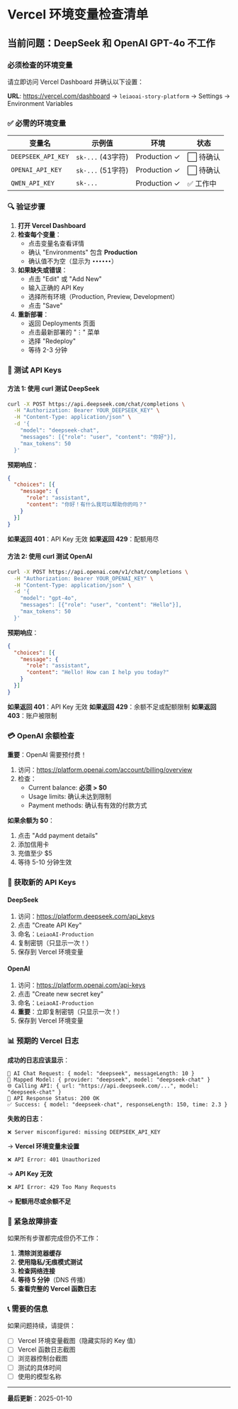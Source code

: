 # Vercel 环境变量检查清单

## 当前问题：DeepSeek 和 OpenAI GPT-4o 不工作

### 必须检查的环境变量

请立即访问 Vercel Dashboard 并确认以下设置：

**URL**: https://vercel.com/dashboard → `leiaoai-story-platform` → Settings → Environment Variables

### ✅ 必需的环境变量

| 变量名 | 示例值 | 环境 | 状态 |
|--------|--------|------|------|
| `DEEPSEEK_API_KEY` | `sk-...` (43字符) | Production ✓ | ⬜ 待确认 |
| `OPENAI_API_KEY` | `sk-...` (51字符) | Production ✓ | ⬜ 待确认 |
| `QWEN_API_KEY` | `sk-...` | Production ✓ | ✅ 工作中 |

### 🔍 验证步骤

1. **打开 Vercel Dashboard**
2. **检查每个变量**：
   - 点击变量名查看详情
   - 确认 "Environments" 包含 **Production**
   - 确认值不为空（显示为 `••••••`）
3. **如果缺失或错误**：
   - 点击 "Edit" 或 "Add New"
   - 输入正确的 API Key
   - 选择所有环境（Production, Preview, Development）
   - 点击 "Save"
4. **重新部署**：
   - 返回 Deployments 页面
   - 点击最新部署的 "⋮" 菜单
   - 选择 "Redeploy"
   - 等待 2-3 分钟

### 🧪 测试 API Keys

#### 方法 1: 使用 curl 测试 DeepSeek

```bash
curl -X POST https://api.deepseek.com/chat/completions \
  -H "Authorization: Bearer YOUR_DEEPSEEK_KEY" \
  -H "Content-Type: application/json" \
  -d '{
    "model": "deepseek-chat",
    "messages": [{"role": "user", "content": "你好"}],
    "max_tokens": 50
  }'
```

**预期响应**：
```json
{
  "choices": [{
    "message": {
      "role": "assistant",
      "content": "你好！有什么我可以帮助你的吗？"
    }
  }]
}
```

**如果返回 401**：API Key 无效
**如果返回 429**：配额用尽

#### 方法 2: 使用 curl 测试 OpenAI

```bash
curl -X POST https://api.openai.com/v1/chat/completions \
  -H "Authorization: Bearer YOUR_OPENAI_KEY" \
  -H "Content-Type: application/json" \
  -d '{
    "model": "gpt-4o",
    "messages": [{"role": "user", "content": "Hello"}],
    "max_tokens": 50
  }'
```

**预期响应**：
```json
{
  "choices": [{
    "message": {
      "role": "assistant",
      "content": "Hello! How can I help you today?"
    }
  }]
}
```

**如果返回 401**：API Key 无效
**如果返回 429**：余额不足或配额限制
**如果返回 403**：账户被限制

### 💳 OpenAI 余额检查

**重要**：OpenAI 需要预付费！

1. 访问：https://platform.openai.com/account/billing/overview
2. 检查：
   - Current balance: **必须 > $0**
   - Usage limits: 确认未达到限制
   - Payment methods: 确认有有效的付款方式

**如果余额为 $0**：
1. 点击 "Add payment details"
2. 添加信用卡
3. 充值至少 $5
4. 等待 5-10 分钟生效

### 🔑 获取新的 API Keys

#### DeepSeek
1. 访问：https://platform.deepseek.com/api_keys
2. 点击 "Create API Key"
3. 命名：`LeiaoAI-Production`
4. 复制密钥（只显示一次！）
5. 保存到 Vercel 环境变量

#### OpenAI
1. 访问：https://platform.openai.com/api-keys
2. 点击 "Create new secret key"
3. 命名：`LeiaoAI-Production`
4. **重要**：立即复制密钥（只显示一次！）
5. 保存到 Vercel 环境变量

### 📊 预期的 Vercel 日志

**成功的日志应该显示**：

```
🚀 AI Chat Request: { model: "deepseek", messageLength: 10 }
📍 Mapped Model: { provider: "deepseek", model: "deepseek-chat" }
🌐 Calling API: { url: "https://api.deepseek.com/...", model: "deepseek-chat" }
📡 API Response Status: 200 OK
✅ Success: { model: "deepseek-chat", responseLength: 150, time: 2.3 }
```

**失败的日志**：

```
❌ Server misconfigured: missing DEEPSEEK_API_KEY
```
→ **Vercel 环境变量未设置**

```
❌ API Error: 401 Unauthorized
```
→ **API Key 无效**

```
❌ API Error: 429 Too Many Requests
```
→ **配额用尽或余额不足**

### 🚨 紧急故障排查

如果所有步骤都完成但仍不工作：

1. **清除浏览器缓存**
2. **使用隐私/无痕模式测试**
3. **检查网络连接**
4. **等待 5 分钟**（DNS 传播）
5. **查看完整的 Vercel 函数日志**

### 📞 需要的信息

如果问题持续，请提供：
- [ ] Vercel 环境变量截图（隐藏实际的 Key 值）
- [ ] Vercel 函数日志截图
- [ ] 浏览器控制台截图
- [ ] 测试的具体时间
- [ ] 使用的模型名称

---

**最后更新**：2025-01-10

